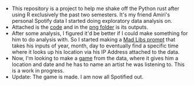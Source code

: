- This repository is a project to help me shake off the Python rust after using R exclusively the past two semesters. It's my friend Amiri's personal Spotify data I started doing exploratory data analysis on.  
- Attached is the [code](https://github.com/lukebeebe/Spotify-Data/blob/main/Amiri%20Analysis.py) and in the [png folder](https://github.com/lukebeebe/Spotify-Data/tree/main/png) is its outputs.  
- After some analysis, I figured it'd be better if I could make something for him to do analysis with. So I started making a [Mad Libs prompt](https://github.com/lukebeebe/Spotify-Data/blob/main/Song%20and%20Location.py) that takes his inputs of year, month, day to eventually find a specific time where it looks up his location via his IP Address attached to the data.  
- Now, I'm looking to make a [game](https://github.com/lukebeebe/Spotify-Data/blob/main/Guessing%20Game.py) from the data, where it gives him a location and date and he has to name an artist he was listening to. This is a work in progress.  
- Update: The game is made. I am now all Spotified out.

